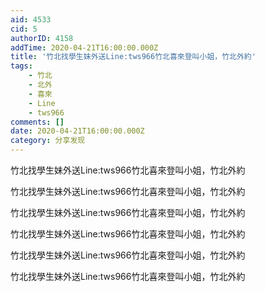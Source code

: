 ```yaml
---
aid: 4533
cid: 5
authorID: 4158
addTime: 2020-04-21T16:00:00.000Z
title: '竹北找學生妹外送Line:tws966竹北喜來登叫小姐，竹北外約'
tags:
    - 竹北
    - 北外
    - 喜來
    - Line
    - tws966
comments: []
date: 2020-04-21T16:00:00.000Z
category: 分享发现
---
```


竹北找學生妹外送Line:tws966竹北喜來登叫小姐，竹北外約

竹北找學生妹外送Line:tws966竹北喜來登叫小姐，竹北外約

竹北找學生妹外送Line:tws966竹北喜來登叫小姐，竹北外約

竹北找學生妹外送Line:tws966竹北喜來登叫小姐，竹北外約

竹北找學生妹外送Line:tws966竹北喜來登叫小姐，竹北外約

竹北找學生妹外送Line:tws966竹北喜來登叫小姐，竹北外約
